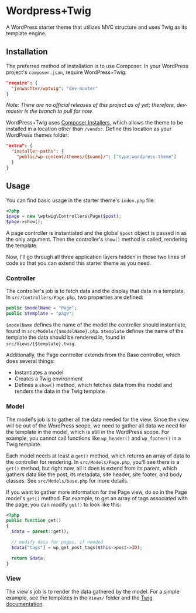 # Wordpress+Twig

A WordPress starter theme that utilizes MVC structure and uses Twig as its template engine.


## Installation

The preferred method of installation is to use Composer. In your WordPress project's `composer.json`, require WordPress+Twig:

```json
"require": {
  "jenwachter/wptwig": "dev-master"
}
```

_Note: There are no official releases of this project as of yet; therefore, dev-master is the branch to pull for now._

WordPress+Twig uses [Composer Installers](https://github.com/composer/installers), which allows the theme to be installed in a location other than `/vendor`. Define this location as your WordPress themes folder:

```json
"extra": {
  "installer-paths": {
    "public/wp-content/themes/{$name}/": ["type:wordpress-theme"]
  }
}
```

## Usage

You can find basic usage in the starter theme's `index.php` file:

```php
<?php
$page = new \wptwig\Controllers\Page($post);
$page->show();
```
A page controller is instantiated and the global `$post` object is passed in as the only argument. Then the controller's `show()` method is called, rendering the template.

Now, I'll go through all three application layers hidden in those two lines of code so that you can extend this starter theme as you need.

### Controller

The controller's job is to fetch data and the display that data in a template. In `src/Controllers/Page.php`, two properties are defined:

```php
public $modelName = "Page";
public $template = "page";
```

`$modelName` defines the name of the model the controller should instantiate, found in `src/Models/{$modelName}.php`. `$template`  defines the name of the template the data should be rendered in, found in `src/Views/{$template}.twig`.

Additionally, the Page controller extends from the Base controller, which does several things:

* Instantiates a model
* Creates a Twig environment
* Defines a `show()` method, which fetches data from the model and renders the data in the Twig template


### Model

The model's job is to gather all the data needed for the view. Since the view will be out of the WordPress scope, we need to gather all data we need for the template in the model, which is still in the WordPress scope. For example, you cannot call functions like `wp_header()` and `wp_footer()` in a Twig template.

Each model needs at least a `get()` method, which returns an array of data to the controller for rendering. In `src/Models/Page.php`, you'll see there is a `get()` method, but right now, all it does is extend from its parent, which gathers data like the post, its metadata, site header, site footer, and body classes. See `src/Models/base.php` for more details.

If you want to gather more information for the Page view, do so in the Page model's `get()` method. For example, to get an array of tags associated with the page, you can modify `get()` to look like this:

```php
<?php
public function get()
{
  $data = parent::get();

  // modify data for pages, if needed
  $data["tags"] = wp_get_post_tags($this->post->ID);

  return $data;
}
```


### View

The view's job is to render the data gathered by the model. For a simple example, see the templates in the `Views/` folder and the [Twig documentation](http://twig.sensiolabs.org/).
